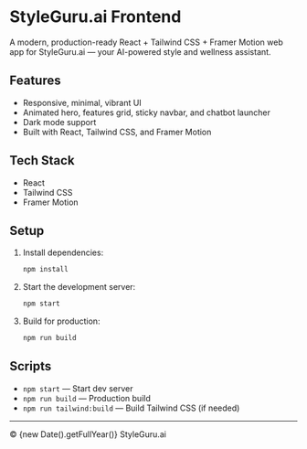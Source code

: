 # StyleGuru.ai Frontend

A modern, production-ready React + Tailwind CSS + Framer Motion web app for StyleGuru.ai — your AI-powered style and wellness assistant.

## Features
- Responsive, minimal, vibrant UI
- Animated hero, features grid, sticky navbar, and chatbot launcher
- Dark mode support
- Built with React, Tailwind CSS, and Framer Motion

## Tech Stack
- React
- Tailwind CSS
- Framer Motion

## Setup
1. Install dependencies:
   ```bash
   npm install
   ```
2. Start the development server:
   ```bash
   npm start
   ```
3. Build for production:
   ```bash
   npm run build
   ```

## Scripts
- `npm start` — Start dev server
- `npm run build` — Production build
- `npm run tailwind:build` — Build Tailwind CSS (if needed)

---

© {new Date().getFullYear()} StyleGuru.ai 